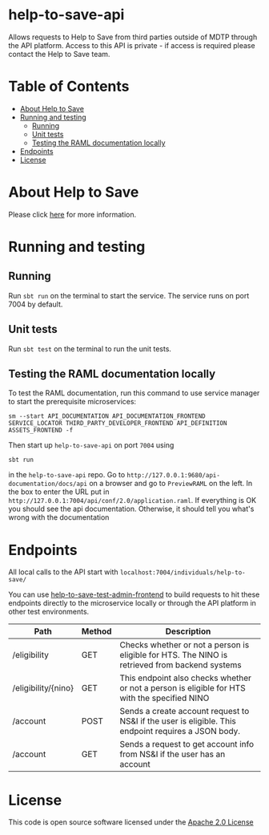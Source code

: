 help-to-save-api
================

Allows requests to Help to Save from third parties outside of MDTP through the API platform. Access to this API is private - if access
is required please contact the Help to Save team. 


Table of Contents
=================

* [About Help to Save](#about-help-to-save)
* [Running and testing](#running-and-testing)
   * [Running](#running)
   * [Unit tests](#unit-tests)
   * [Testing the RAML documentation locally](#testing-the-raml-documentation-locally)
* [Endpoints](#endpoints)
* [License](#license)

About Help to Save
==================
Please click [here](https://github.com/hmrc/help-to-save#about-help-to-save) for more information.

Running and testing
===================

Running
-------

Run `sbt run` on the terminal to start the service. The service runs on port 7004 by default.

Unit tests
----------
Run `sbt test` on the terminal to run the unit tests.


Testing the RAML documentation locally   
--------------------------------------
To test the RAML documentation, run this command to use service manager to start the prerequisite microservices:

```
sm --start API_DOCUMENTATION API_DOCUMENTATION_FRONTEND SERVICE_LOCATOR THIRD_PARTY_DEVELOPER_FRONTEND API_DEFINITION ASSETS_FRONTEND -f
``` 

Then start up `help-to-save-api` on port `7004` using
```
sbt run

```
in the `help-to-save-api` repo. Go to `http://127.0.0.1:9680/api-documentation/docs/api` on a browser
and go to `PreviewRAML` on the left. In the box to enter the URL put in `http://127.0.0.1:7004/api/conf/2.0/application.raml`.
If everything is OK you should see the api documentation. Otherwise, it should tell you what's wrong with the documentation


Endpoints
=========

All local calls to the API start with `localhost:7004/individuals/help-to-save/`

You can use [help-to-save-test-admin-frontend](https://github.com/hmrc/help-to-save-test-admin-frontend) to build 
requests to hit these endpoints directly to the microservice locally or through the API platform in other test environments. 

| Path                | Method | Description |
|---------------------|--------|-------------|
| /eligibility        | GET    | Checks whether or not a person is eligible for HTS. The  NINO is retrieved from backend systems |
| /eligibility/{nino} | GET    | This endpoint also checks whether or not a person is eligible for HTS with the specified NINO |
| /account            | POST   | Sends a create account request to NS&I if the user is eligible. This endpoint requires a JSON body. <br> |
| /account            | GET    | Sends a request to get account info from NS&I if the user has an account |

License
=======
This code is open source software licensed under the [Apache 2.0 License]("http://www.apache.org/licenses/LICENSE-2.0.html")
